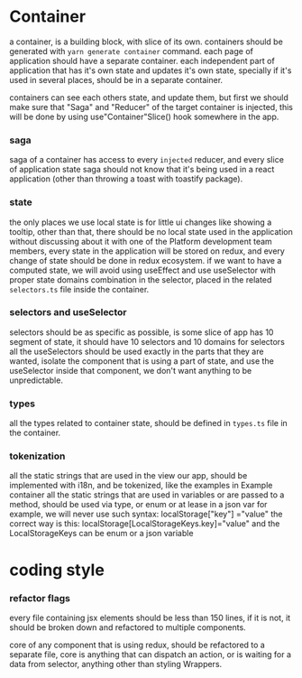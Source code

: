 # Container
a container, is a building block, with slice of its own.
containers should be generated with `yarn generate container` command.
each page of application should have a separate container.
each independent part of application that has it's own state and updates it's own state, specially if it's used in several places, should be in a separate container.

containers can see each others state, and update them, but first we should make sure that "Saga" and "Reducer" of the target container is injected, this will be done by using use"Container"Slice() hook somewhere in the app.

### saga
saga of a container has access to every `injected` reducer, and every slice of application state
saga should not know that it's being used in a react application (other than throwing a toast with toastify package).

### state
the only places we use local state is for little ui changes like showing a tooltip, other than that, there should be no local state used in the application without discussing about it with one of the Platform development team members, every state in the application will be stored on redux, and every change of state should be done in redux ecosystem. if we want to have a computed state, we will avoid using useEffect and use useSelector with proper state domains combination in the selector, placed in the related `selectors.ts` file inside the container.
### selectors and useSelector
selectors should be as specific as possible, is some slice of app has 10 segment of state, it should have 10 selectors and 10 domains for selectors
all the useSelectors should be used exactly in the parts that they are wanted, isolate the component that is using a part of state, and use the useSelector inside that component, we don't want anything to be unpredictable.

### types
all the types related to container state, should be defined in `types.ts` file in the container.

### tokenization
all the static strings that are used in the view our app, should be implemented with i18n, and be tokenized, like the examples in Example container
all the static strings that are used in variables or are passed to a method, should be used via type, or enum or at lease in a json var
for example, we will never use such syntax: localStorage["key"] ="value"
the correct way is this: localStorage[LocalStorageKeys.key]="value"
and the LocalStorageKeys can be enum or a json variable
# coding style

### refactor flags
every file containing jsx elements should be less than 150 lines, if it is not, it should be broken down and refactored to multiple components.

core of any component that is using redux, should be refactored to a separate file, core is anything that can dispatch an action, or is waiting for a data from selector, anything other than styling Wrappers.

